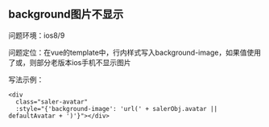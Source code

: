 ## background图片不显示

问题环境：ios8/9

问题定位：在vue的template中，行内样式写入background-image，如果值使用了或，则部分老版本ios手机不显示图片


写法示例：

```
<div
  class="saler-avatar"
  :style="{'background-image': 'url(' + salerObj.avatar || defaultAvatar + ')'}"></div>
```

